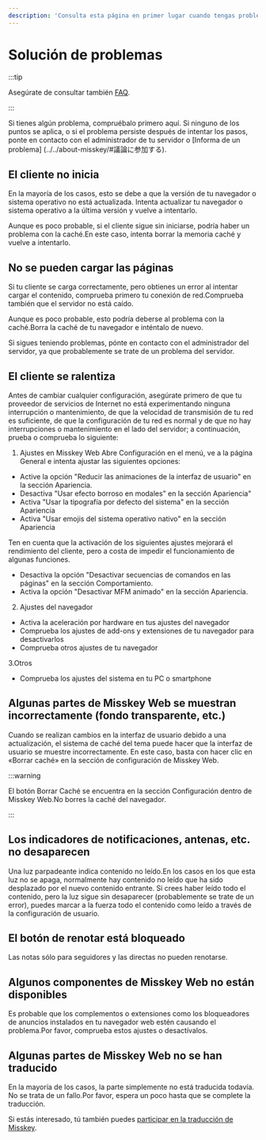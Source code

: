 ```yaml
---
description: 'Consulta esta página en primer lugar cuando tengas problemas para utilizar Misskey.'
---
```


# Solución de problemas

:::tip

Asegúrate de consultar también [FAQ](./faq.md).

:::

Si tienes algún problema, compruébalo primero aquí.
Si ninguno de los puntos se aplica, o si el problema persiste después de intentar los pasos, ponte en contacto con el administrador de tu servidor o [Informa de un problema] (../../about-misskey/#議論に参加する).

## El cliente no inicia

En la mayoría de los casos, esto se debe a que la versión de tu navegador o sistema operativo no está actualizada.
Intenta actualizar tu navegador o sistema operativo a la última versión y vuelve a intentarlo.

Aunque es poco probable, si el cliente sigue sin iniciarse, podría haber un problema con la caché.En este caso, intenta borrar la memoria caché y vuelve a intentarlo.

## No se pueden cargar las páginas

Si tu cliente se carga correctamente, pero obtienes un error al intentar cargar el contenido, comprueba primero tu conexión de red.Comprueba también que el servidor no está caído.

Aunque es poco probable, esto podría deberse al problema con la caché.Borra la caché de tu navegador e inténtalo de nuevo.

Si sigues teniendo problemas, pónte en contacto con el administrador del servidor, ya que probablemente se trate de un problema del servidor.

## El cliente se ralentiza

Antes de cambiar cualquier configuración, asegúrate primero de que tu proveedor de servicios de Internet no está experimentando ninguna interrupción o mantenimiento, de que la velocidad de transmisión de tu red es suficiente, de que la configuración de tu red es normal y de que no hay interrupciones o mantenimiento en el lado del servidor; a continuación, prueba o comprueba lo siguiente:

1. Ajustes en Misskey Web
   Abre Configuración en el menú, ve a la página General e intenta ajustar las siguientes opciones:

- Active la opción "Reducir las animaciones de la interfaz de usuario" en la sección Apariencia.
- Desactiva "Usar efecto borroso en modales" en la sección Apariencia"
- Activa "Usar la tipografía por defecto del sistema" en la sección Apariencia
- Activa "Usar emojis del sistema operativo nativo" en la sección Apariencia

Ten en cuenta que la activación de los siguientes ajustes mejorará el rendimiento del cliente, pero a costa de impedir el funcionamiento de algunas funciones.

- Desactiva  la opción "Desactivar secuencias de comandos en las páginas" en la sección Comportamiento.
- Activa la opción "Desactivar MFM animado" en la sección Apariencia.

2. Ajustes del navegador

- Activa la aceleración por hardware en tus ajustes del navegador
- Comprueba los ajustes de add-ons y extensiones de tu navegador para desactivarlos
- Comprueba otros ajustes de tu navegador

3.Otros

- Comprueba los ajustes del sistema en tu PC o smartphone

## Algunas partes de Misskey Web se muestran incorrectamente (fondo transparente, etc.)

Cuando se realizan cambios en la interfaz de usuario debido a una actualización, el sistema de caché del tema puede hacer que la interfaz de usuario se muestre incorrectamente.
En este caso, basta con hacer clic en «Borrar caché» en la sección de configuración de Misskey Web.

:::warning

El botón Borrar Caché se encuentra en la sección Configuración dentro de Misskey Web.No borres la caché del navegador.

:::

## Los indicadores de notificaciones, antenas, etc. no desaparecen

Una luz parpadeante indica contenido no leído.En los casos en los que esta luz no se apaga, normalmente hay contenido no leído que ha sido desplazado por el nuevo contenido entrante.
Si crees haber leído todo el contenido, pero la luz sigue sin desaparecer (probablemente se trate de un error), puedes marcar a la fuerza todo el contenido como leído a través de la configuración de usuario.

## El botón de renotar está bloqueado

Las notas sólo para seguidores y las directas no pueden renotarse.

## Algunos componentes de Misskey Web no están disponibles

Es probable que los complementos o extensiones como los bloqueadores de anuncios instalados en tu navegador web estén causando el problema.Por favor, comprueba estos ajustes o desactívalos.

## Algunas partes de Misskey Web no se han traducido

En la mayoría de los casos, la parte simplemente no está traducida todavía. No se trata de un fallo.Por favor, espera un poco hasta que se complete la traducción.

Si estás interesado, tú también puedes [participar en la traducción de Misskey](../../about-misskey/#テキストを翻訳する).
